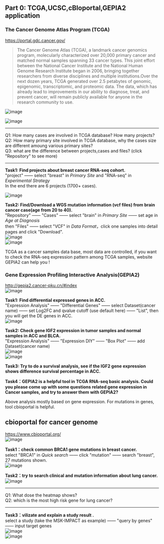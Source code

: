 ## Part 0: TCGA,UCSC,cBIoportal,GEPIA2 application

### The Cancer Genome Atlas Program (TCGA)  
https://portal.gdc.cancer.gov/   
>The Cancer Genome Atlas (TCGA), a landmark cancer genomics program, molecularly characterized over 20,000 primary cancer and matched normal samples spanning 33 cancer types. This joint effort between the National Cancer Institute and the National Human Genome Research Institute began in 2006, bringing together researchers from diverse disciplines and multiple institutions.Over the next dozen years, TCGA generated over 2.5 petabytes of genomic, epigenomic, transcriptomic, and proteomic data. The data, which has already lead to improvements in our ability to diagnose, treat, and prevent cancer, will remain publicly available for anyone in the research community to use.   

![image](https://github.com/leiwaaping/bioinformatic-basic-practices/blob/main/pics/TCGA1.png)   

![image](https://github.com/leiwaaping/bioinformatic-basic-practices/blob/main/pics/TCGA2.png)

******************************************************** 

Q1: How many cases are involved in TCGA database? How many projects?  
Q2: How many primary site involved in TCGA database, why the cases size are different amoung various primary sites?   
Q3: what are the difference between projects,cases and files?  (click "Repository" to see more)  

***********************************************************  

**Task1: Find projects about breast cancer RNA-seq cohort.**  
"project" —— select "breast" in *Primary Site* and "RNA-seq" in *Experimental Strategy*  
In the end there are 6 projects (1700+ cases).

![image](https://github.com/leiwaaping/bioinformatic-basic-practices/blob/main/pics/TCGA3.png)  

**Task2: Find/Download a WGS mutation information (vcf files) from brain cancer case(age from 20 to 40).**  
"Repository" —— "Cases" —— select "brain" in *Primary Site* —— set age in *Age at Diagnosis*    
then "Files" —— select "VCF" in *Data Format*，click one samples into detail pages and click "Download".  
![image](https://github.com/leiwaaping/bioinformatic-basic-practices/blob/main/pics/TCGA4.png)  
![image](https://github.com/leiwaaping/bioinformatic-basic-practices/blob/main/pics/TCGA5.png)  

TCGA as a cancer samples data base, most data are controlled, if you want to check the RNA-seq expression pattern  among TCGA samples, website GEPIA2 can help you !  
  
  
### Gene Expression Profiling Interactive Analysis(GEPIA2)  
http://gepia2.cancer-pku.cn/#index  
![image](https://github.com/leiwaaping/bioinformatic-basic-practices/blob/main/pics/GEPIA1.png)  

**Task1: Find differential expressed genes in ACC.**  
"Expression Analysis" —— "Differential Genes" —— select Dataset(cancer name) —— set Log2FC and qvalue cutoff (use default here) —— "List", then you will get the DE genes in ACC.  
![image](https://github.com/leiwaaping/bioinformatic-basic-practices/blob/main/pics/GEPIA2.png) 

**Task2: Check gene IGF2 expression in tumor samples and normal samples in ACC and BLCA.**  
"Expression Analysis" —— "Expression DIY" —— "Box Plot" —— add Dataset(cancer name)   
![image](https://github.com/leiwaaping/bioinformatic-basic-practices/blob/main/pics/GEPIA3.png)   
![image](https://github.com/leiwaaping/bioinformatic-basic-practices/blob/main/pics/GEPIA4.png)   

**Task3: Try to do a survival analysis, see if the IGF2 gene expression shows difference survival percentage in ACC.**  

**Task4：GEPIA2 is a helpful tool in TCGA RNA-seq basic analysis. Could you please come up with some questions related gene expression in Cancer samples, and try to answer them with GEPIA2?**  

  
  
Above analysis mostly based on gene expression. For mutations in genes, tool cbioportal is helpful.  

## cbioportal for cancer genome  
https://www.cbioportal.org/  
![image](https://github.com/leiwaaping/bioinformatic-basic-practices/blob/main/pics/cbioportal1.png)  

**Task1：check common BRCA1 gene mutations in breast cancer.**  
select "BRCA1" in *Quick search* —— click "mutation" —— search "breast", 27 mutations shown.  
![image](https://github.com/leiwaaping/bioinformatic-basic-practices/blob/main/pics/cbioportal2.png)   
  
**Task2：try to search clinical and mutation information about lung cancer.**   
![image](https://github.com/leiwaaping/bioinformatic-basic-practices/blob/main/pics/cbioportal3.png)    
*************************************  
Q1: What dose the heatmap shows?  
Q2: which is the most high risk gene for lung cancer?  
**************************************  

**Task3：vilizate and explain a study result .**   
select a study (take the MSK-IMPACT as example) —— "query by genes" —— input target genes  
![image](https://github.com/leiwaaping/bioinformatic-basic-practices/blob/main/pics/cbioportal4.png)  
![image](https://github.com/leiwaaping/bioinformatic-basic-practices/blob/main/pics/cbioportal5.png)  




 



